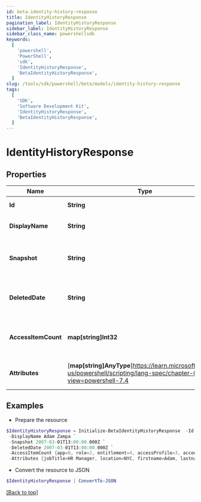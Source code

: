 ```yaml
---
id: beta-identity-history-response
title: IdentityHistoryResponse
pagination_label: IdentityHistoryResponse
sidebar_label: IdentityHistoryResponse
sidebar_class_name: powershellsdk
keywords:
  [
    'powershell',
    'PowerShell',
    'sdk',
    'IdentityHistoryResponse',
    'BetaIdentityHistoryResponse',
  ]
slug: /tools/sdk/powershell/beta/models/identity-history-response
tags:
  [
    'SDK',
    'Software Development Kit',
    'IdentityHistoryResponse',
    'BetaIdentityHistoryResponse',
  ]
---
```


# IdentityHistoryResponse

## Properties

| Name | Type | Description | Notes |
| --- | --- | --- | --- |
| **Id** | **String** | the identity ID | [optional] |
| **DisplayName** | **String** | the display name of the identity | [optional] |
| **Snapshot** | **String** | the date when the identity record was created | [optional] |
| **DeletedDate** | **String** | the date when the identity was deleted | [optional] |
| **AccessItemCount** | **map[string]Int32** | A map containing the count of each access item | [optional] |
| **Attributes** | [**map[string]AnyType**]https://learn.microsoft.com/en-us/powershell/scripting/lang-spec/chapter-04?view=powershell-7.4 | A map containing the identity attributes | [optional] |

## Examples

- Prepare the resource

```powershell
$IdentityHistoryResponse = Initialize-BetaIdentityHistoryResponse  -Id bc693f07e7b645539626c25954c58554 `
 -DisplayName Adam Zampa `
 -Snapshot 2007-03-01T13:00:00.000Z `
 -DeletedDate 2007-03-01T13:00:00.000Z `
 -AccessItemCount {app=0, role=2, entitlement=4, accessProfile=3, account=1} `
 -Attributes {jobTitle=HR Manager, location=NYC, firstname=Adam, lastname=Zampa, department=HR}
```

- Convert the resource to JSON

```powershell
$IdentityHistoryResponse | ConvertTo-JSON
```

[[Back to top]](#)
